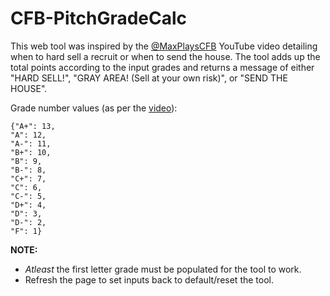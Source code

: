 # CFB-PitchGradeCalc
This web tool was inspired by the [@MaxPlaysCFB](https://www.youtube.com/watch?v=fJ1jxkcjMoQ) YouTube video detailing when to hard sell a recruit or when to send the house. The tool adds up the total points according to the input grades and returns a message of either "HARD SELL!", "GRAY AREA! (Sell at your own risk)", or "SEND THE HOUSE".

Grade number values (as per the [video](https://www.youtube.com/watch?v=fJ1jxkcjMoQ)):

    {"A+": 13,
    "A": 12,
    "A-": 11,
    "B+": 10,
    "B": 9,
    "B-": 8,
    "C+": 7,
    "C": 6,
    "C-": 5,
    "D+": 4,
    "D": 3,
    "D-": 2,
    "F": 1}

    
<b>NOTE:</b>
- _Atleast_ the first letter grade must be populated for the tool to work.
- Refresh the page to set inputs back to default/reset the tool.
